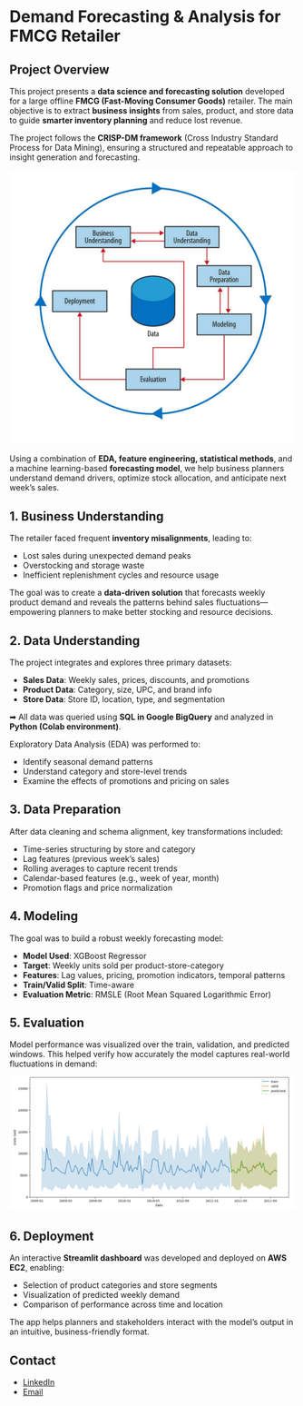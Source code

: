 

#  Demand Forecasting & Analysis for FMCG Retailer

## Project Overview

This project presents a **data science and forecasting solution** developed for a large offline **FMCG (Fast-Moving Consumer Goods)** retailer. The main objective is to extract **business insights** from sales, product, and store data to guide **smarter inventory planning** and reduce lost revenue.

The project follows the **CRISP-DM framework** (Cross Industry Standard Process for Data Mining), ensuring a structured and repeatable approach to insight generation and forecasting.

![CRISP-DM framework](images/Framework2.jpg)

Using a combination of **EDA, feature engineering, statistical methods**, and a machine learning-based **forecasting model**, we help business planners understand demand drivers, optimize stock allocation, and anticipate next week’s sales.



##  1. Business Understanding

The retailer faced frequent **inventory misalignments**, leading to:

*  Lost sales during unexpected demand peaks
* Overstocking and storage waste
*  Inefficient replenishment cycles and resource usage

The goal was to create a **data-driven solution** that forecasts weekly product demand and reveals the patterns behind sales fluctuations—empowering planners to make better stocking and resource decisions.


##  2. Data Understanding

The project integrates and explores three primary datasets:

* **Sales Data**: Weekly sales, prices, discounts, and promotions
* **Product Data**: Category, size, UPC, and brand info
* **Store Data**: Store ID, location, type, and segmentation

➡ All data was queried using **SQL in Google BigQuery** and analyzed in **Python (Colab environment)**.

Exploratory Data Analysis (EDA) was performed to:

* Identify seasonal demand patterns
* Understand category and store-level trends
* Examine the effects of promotions and pricing on sales



##  3. Data Preparation

After data cleaning and schema alignment, key transformations included:

* Time-series structuring by store and category
* Lag features (previous week’s sales)
* Rolling averages to capture recent trends
* Calendar-based features (e.g., week of year, month)
* Promotion flags and price normalization


##  4. Modeling

The goal was to build a robust weekly forecasting model:

* **Model Used**: XGBoost Regressor
* **Target**: Weekly units sold per product-store-category
* **Features**: Lag values, pricing, promotion indicators, temporal patterns
* **Train/Valid Split**: Time-aware
* **Evaluation Metric**: RMSLE (Root Mean Squared Logarithmic Error)

##  5. Evaluation

Model performance was visualized over the train, validation, and predicted windows. This helped verify how accurately the model captures real-world fluctuations in demand:

![Model Prediction](images/Model_prediction.png)


## 6. Deployment

An interactive **Streamlit dashboard** was developed and deployed on **AWS EC2**, enabling:

* Selection of product categories and store segments
* Visualization of predicted weekly demand
* Comparison of performance across time and location

The app helps planners and stakeholders interact with the model’s output in an intuitive, business-friendly format.



## Contact

* [LinkedIn](https://www.linkedin.com/in/hadeel-als)
* [Email](mailto:alsaadonhadeel@gmail.com)
